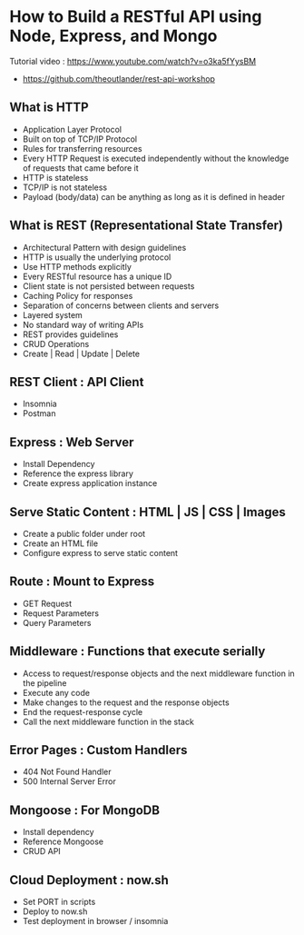 # How to Build a RESTful API using Node, Express, and Mongo

Tutorial video : https://www.youtube.com/watch?v=o3ka5fYysBM

- https://github.com/theoutlander/rest-api-workshop

## What is HTTP
- Application Layer Protocol
- Built on top of TCP/IP Protocol
- Rules for transferring resources
- Every HTTP Request is executed independently without the knowledge of requests that came before it
- HTTP is stateless
- TCP/IP is not stateless
- Payload (body/data) can be anything as long as it is defined in header

## What is REST (Representational State Transfer)
- Architectural Pattern with design guidelines
- HTTP is usually the underlying protocol
- Use HTTP methods explicitly
- Every RESTful resource has a unique ID
- Client state is not persisted between requests
- Caching Policy for responses 
- Separation of concerns between clients and servers
- Layered system
- No standard way of writing APIs
- REST provides guidelines
- CRUD Operations 
- Create | Read | Update | Delete

## REST Client : API Client
- Insomnia
- Postman

## Express : Web Server
- Install Dependency
- Reference the express library
- Create express application instance

## Serve Static Content : HTML | JS | CSS | Images
- Create a public folder under root
- Create an HTML file
- Configure express to serve static content

## Route : Mount to Express
- GET Request
- Request Parameters
- Query Parameters

## Middleware : Functions that execute serially
- Access to request/response objects and the next middleware function in the pipeline
- Execute any code
- Make changes to the request and the response objects
- End the request-response cycle
- Call the next middleware function in the stack

## Error Pages : Custom Handlers
- 404 Not Found Handler
- 500 Internal Server Error

## Mongoose : For MongoDB
- Install dependency
- Reference Mongoose
- CRUD API

## Cloud Deployment : now.sh
- Set PORT in scripts
- Deploy to now.sh
- Test deployment in browser / insomnia
